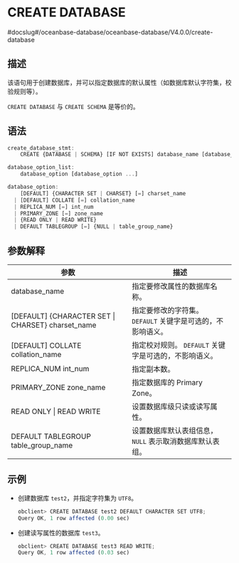CREATE DATABASE 
====================================
#docslug#/oceanbase-database/oceanbase-database/V4.0.0/create-database


描述 
-----------------------

该语句用于创建数据库，并可以指定数据库的默认属性（如数据库默认字符集，校验规则等）。

`CREATE DATABASE` 与 `CREATE SCHEMA` 是等价的。

语法 
-----------------------

```javascript
create_database_stmt:
    CREATE {DATABASE | SCHEMA} [IF NOT EXISTS] database_name [database_option_list]

database_option_list:
    database_option [database_option ...]

database_option:
    [DEFAULT] {CHARACTER SET | CHARSET} [=] charset_name
  | [DEFAULT] COLLATE [=] collation_name
  | REPLICA_NUM [=] int_num
  | PRIMARY_ZONE [=] zone_name
  | {READ ONLY | READ WRITE}
  | DEFAULT TABLEGROUP [=] {NULL | table_group_name}
```



参数解释 
-------------------------



|                       **参数**                        |                       **描述**                        |
|-----------------------------------------------------|-----------------------------------------------------|
| database_name                                       | 指定要修改属性的数据库名称。                                      |
| \[DEFAULT\] {CHARACTER SET \| CHARSET} charset_name | 指定要修改的字符集。 `DEFAULT` 关键字是可选的，不影响语义。 |
| \[DEFAULT\] COLLATE collation_name                  | 指定校对规则。 `DEFAULT` 关键字是可选的，不影响语义。    |
| REPLICA_NUM int_num                                 | 指定副本数。                                              |
| PRIMARY_ZONE zone_name                              | 指定数据库的 Primary Zone。                                |
| READ ONLY \| READ WRITE                             | 设置数据库级只读或读写属性。                                      |
| DEFAULT TABLEGROUP table_group_name                 | 设置数据库默认表组信息，`NULL` 表示取消数据库默认表组。                     |



示例 
-----------------------

* 创建数据库 `test2`，并指定字符集为 `UTF8`。

  ```javascript
  obclient> CREATE DATABASE test2 DEFAULT CHARACTER SET UTF8;
  Query OK, 1 row affected (0.00 sec)
  ```

  

* 创建读写属性的数据库 `test3`。

  ```javascript
  obclient> CREATE DATABASE test3 READ WRITE;
  Query OK, 1 row affected (0.03 sec)
  ```

  



